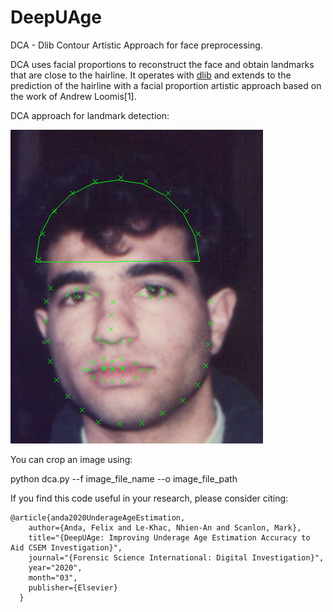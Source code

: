 # DeepUAge
DCA - Dlib Contour Artistic Approach for face preprocessing.

DCA uses facial proportions to reconstruct the face and obtain landmarks that are close to the hairline. 
It operates with [dlib] and extends to the prediction of the hairline with a facial proportion artistic approach
based on the work of Andrew Loomis[1].

DCA approach for landmark detection:

![alt text][logo]

You can crop an image using:

python dca.py --f image_file_name --o image_file_path


If you find this code useful in your research, please consider citing:

```
@article{anda2020UnderageAgeEstimation,
	author={Anda, Felix and Le-Khac, Nhien-An and Scanlon, Mark},
	title="{DeepUAge: Improving Underage Age Estimation Accuracy to Aid CSEM Investigation}",
	journal="{Forensic Science International: Digital Investigation}",
	year="2020",
	month="03",
	publisher={Elsevier}
  }
```

[logo]: https://github.com/4ND4/DeepUAge/blob/master/fgnet-artistic_contour.png "fgnet artistic contour"
[dlib]: http://dlib.net/
